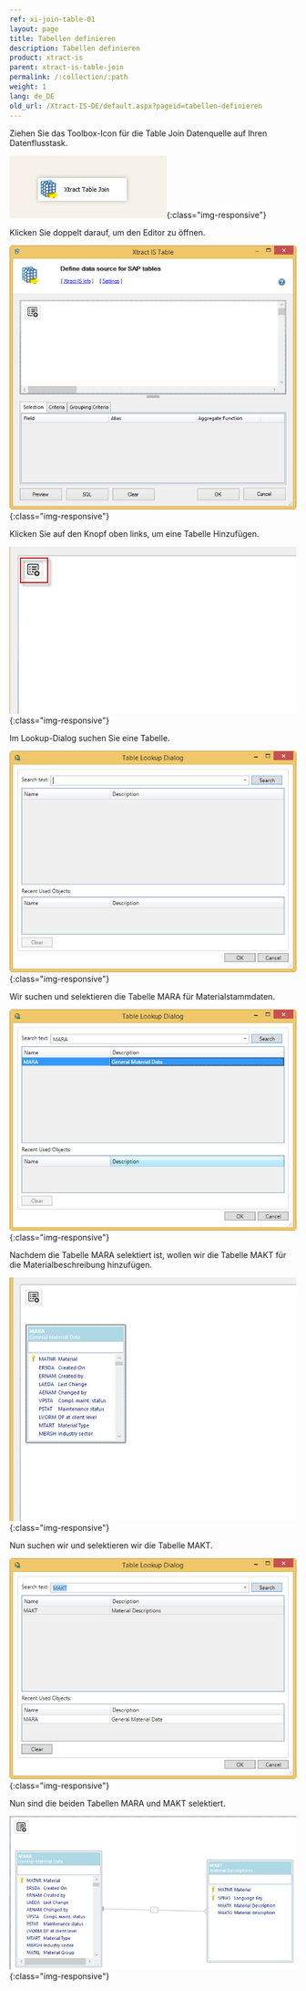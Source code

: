 ```yaml
---
ref: xi-join-table-01
layout: page
title: Tabellen definieren
description: Tabellen definieren
product: xtract-is
parent: xtract-is-table-join
permalink: /:collection/:path
weight: 1
lang: de_DE
old_url: /Xtract-IS-DE/default.aspx?pageid=tabellen-definieren
---
```


Ziehen Sie das Toolbox-Icon für die Table Join Datenquelle auf Ihren Datenflusstask. 

![tj-xis-1](/img/content/tj-xis-1.jpg){:class="img-responsive"}

Klicken Sie doppelt darauf, um den Editor zu öffnen.

![tj-xis-2](/img/content/tj-xis-2.jpg){:class="img-responsive"}

Klicken Sie auf den Knopf oben links, um eine Tabelle Hinzufügen. 

![tj-add-table](/img/content/tj-add-table.jpg){:class="img-responsive"}

Im Lookup-Dialog suchen Sie eine Tabelle.

![tj-lookup-1](/img/content/tj-lookup-1.jpg){:class="img-responsive"}

Wir suchen und selektieren die Tabelle MARA für Materialstammdaten.

![tj-lookup-2](/img/content/tj-lookup-2.jpg){:class="img-responsive"}

Nachdem die Tabelle MARA selektiert ist, wollen wir die Tabelle MAKT für die Materialbeschreibung hinzufügen. 

![tj-lookup-2a-mara](/img/content/tj-lookup-2a-mara.jpg){:class="img-responsive"}

Nun suchen wir und selektieren wir die Tabelle MAKT.

![tj-lookup-3](/img/content/tj-lookup-3.jpg){:class="img-responsive"}

Nun sind die beiden Tabellen MARA und MAKT selektiert. 

![tj-2-tables](/img/content/tj-2-tables.jpg){:class="img-responsive"}